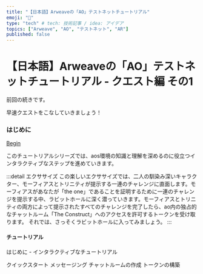 ```yaml
---
title: "【日本語】Arweaveの「AO」テストネットチュートリアル"
emoji: "🌅"
type: "tech" # tech: 技術記事 / idea: アイデア
topics: ["Arweave", "AO", "テストネット", "AR"]
published: false
---
```


# 【日本語】Arweaveの「AO」テストネットチュートリアル - クエスト編 その1
前回の続きです。

早速クエストをこなしていきましょう！

### はじめに
[Begin](https://cookbook_ao.g8way.io/tutorials/begin/index.html)

このチュートリアルシリーズでは、aos環境の知識と理解を深めるのに役立つインタラクティブなステップを進めていきます。


:::detail エクササイズ
この楽しいエクササイズでは、二人の馴染み深いキャラクター、モーフィアスとトリニティが提示する一連のチャレンジに直面します。モーフィアスがあなたが「the one」であることを証明するために一連のチャレンジを提示する中、ラビットホールに深く潜っていきます。モーフィアスとトリニティの両方によって提示されたすべてのチャレンジを完了したら、ao内の独占的なチャットルーム「The Construct」へのアクセスを許可するトークンを受け取ります。
それでは、さっそくラビットホールに入ってみましょう。
:::


#### チュートリアル

はじめに - インタラクティブなチュートリアル

クイックスタート
メッセージング
チャットルームの作成
トークンの構築




